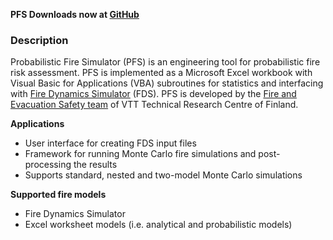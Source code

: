 **PFS Downloads now at [GitHub](https://github.com/atpaajan/pfs)**
### Description ###

Probabilistic Fire Simulator (PFS) is an engineering tool for probabilistic fire risk assessment. PFS is implemented as a Microsoft Excel workbook with Visual Basic for Applications (VBA) subroutines for statistics and interfacing with [Fire Dynamics Simulator](http://code.google.com/p/fds-smv) (FDS). PFS is developed by the [Fire and Evacuation Safety team](http://www.vtt.fi/research/technology/fire_safety_technology.jsp?lang=en) of VTT Technical Research Centre of Finland.

**Applications**

  * User interface for creating FDS input files
  * Framework for running Monte Carlo fire simulations and post-processing the results
  * Supports standard, nested and two-model Monte Carlo simulations

**Supported fire models**

  * Fire Dynamics Simulator
  * Excel worksheet models (i.e. analytical and probabilistic models)